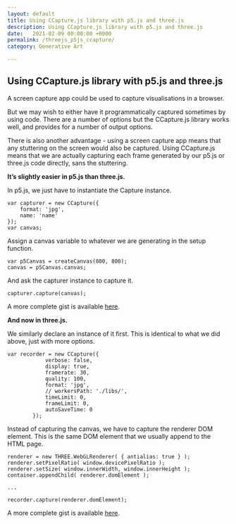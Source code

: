 ```yaml
---
layout: default
title: Using CCapture.js library with p5.js and three.js
description: Using CCapture.js library with p5.js and three.js
date:   2021-02-09 00:00:00 +0000
permalink: /threejs_p5js_ccapture/
category: Generative Art

---
```

## Using CCapture.js library with p5.js and three.js

A screen capture app could be used to capture visualisations in a browser. 

But we may wish to either have it programmatically captured sometimes by using code. There are a number of options but the CCapture.js library works well, and provides for a number of output options.

There is also another advantage - using a screen capture app means that any stuttering on the screen would also be captured. Using CCapture.js means that we are actually capturing each frame generated by our p5.js or three.js code directly, sans the stuttering.

**It’s slightly easier in p5.js than three.js.**

In p5.js, we just have to instantiate the Capture instance.
```
var capturer = new CCapture({
    format: 'jpg',
    name: 'name'
});
var canvas;
```

Assign a canvas variable to whatever we are generating in the setup function.
```
var p5Canvas = createCanvas(800, 800);
canvas = p5Canvas.canvas;
```

And ask the capturer instance to capture it.
```
capturer.capture(canvas);
```

A more complete gist is available [here][1].

**And now in three.js.**

We similarly declare an instance of it first. This is identical to what we did above, just with more options.
```
var recorder = new CCapture({
            verbose: false,
            display: true,
            framerate: 30,
            quality: 100,
            format: 'jpg',
            // workersPath: './libs/',
            timeLimit: 0,
            frameLimit: 0,
            autoSaveTime: 0
        });
```

Instead of capturing the canvas, we have to capture the renderer DOM element. This is the same DOM element that we usually append to the HTML page.
```
renderer = new THREE.WebGLRenderer( { antialias: true } );
renderer.setPixelRatio( window.devicePixelRatio );
renderer.setSize( window.innerWidth, window.innerHeight );
container.appendChild( renderer.domElement );

...

recorder.capture(renderer.domElement);
```

A more complete gist is available [here][2].


[1]:	https://gist.github.com/playgrdstar/2ce7954f3d441a5db06536462e0c90ed
[2]:	https://gist.github.com/playgrdstar/35db46fa3b89f895396c4be1e867926a
